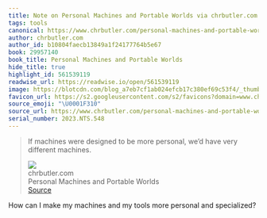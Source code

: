 ```yaml
---
title: Note on Personal Machines and Portable Worlds via chrbutler.com
tags: tools
canonical: https://www.chrbutler.com/personal-machines-and-portable-worlds
author: chrbutler.com
author_id: b10804faecb13849a1f24177764b5e67
book: 29957140
book_title: Personal Machines and Portable Worlds
hide_title: true
highlight_id: 561539119
readwise_url: https://readwise.io/open/561539119
image: https://blotcdn.com/blog_a7eb7cf1ab024efcb17c380ef69c53f4/_thumbnails/89355de3-3c23-4d84-b817-88325a0ba72e/large.jpg
favicon_url: https://s2.googleusercontent.com/s2/favicons?domain=www.chrbutler.com
source_emoji: "\U0001F310"
source_url: https://www.chrbutler.com/personal-machines-and-portable-worlds#:~:text=If%20machines%20were,very%20different%20machines.
serial_number: 2023.NTS.548
---
```

> If machines were designed to be more personal, we’d have very different machines.
> <div class="quoteback-footer"><div class="quoteback-avatar"><img class="mini-favicon" src="https://s2.googleusercontent.com/s2/favicons?domain=www.chrbutler.com"></div><div class="quoteback-metadata"><div class="metadata-inner"><span style="display:none">FROM:</span><div aria-label="chrbutler.com" class="quoteback-author"> chrbutler.com</div><div aria-label="Personal Machines and Portable Worlds" class="quoteback-title"> Personal Machines and Portable Worlds</div></div></div><div class="quoteback-backlink"><a target="_blank" aria-label="go to the full text of this quotation" rel="noopener" href="https://www.chrbutler.com/personal-machines-and-portable-worlds#:~:text=If%20machines%20were,very%20different%20machines." class="quoteback-arrow"> Source</a></div></div>

How can I make my machines and my tools more personal and specialized?